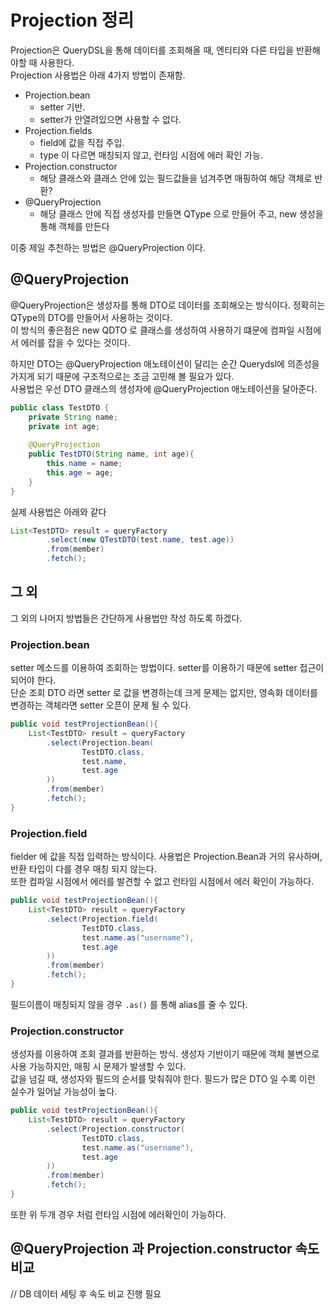 # Projection 정리

Projection은 QueryDSL을 통해 데이터를 조회해올 때, 엔티티와 다른 타입을 반환해야할 때 사용한다.  
Projection 사용법은 아래 4가지 방법이 존재함.

* Projection.bean
    * setter 기반.
    * setter가 안열려있으면 사용할 수 없다.
* Projection.fields
    * field에 값을 직접 주입.
    * type 이 다르면 매칭되지 않고, 런타임 시점에 에러 확인 가능.
* Projection.constructor
    * 해당 클래스와 클래스 안에 있는 필드값들을 넘겨주면 매핑하여 해당 객체로 반환?
* @QueryProjection
    * 해당 클래스 안에 직접 생성자를 만들면 QType 으로 만들어 주고, new 생성을 통해 객체를 만든다

이중 제일 추천하는 방법은 @QueryProjection 이다.  

## @QueryProjection

@QueryProjection은 생성자를 통해 DTO로 데이터를 조회해오는 방식이다. 정확히는 QType의 DTO를 만들어서 사용하는 것이다.  
이 방식의 좋은점은 new QDTO 로 클래스를 생성하여 사용하기 떄문에 컴파일 시점에서 에러를 잡을 수 있다는 것이다.  

하지만 DTO는 @QueryProjection 애노테이션이 달리는 순간 Querydsl에 의존성을 가지게 되기 때문에 구조적으로는 조금 고민해 볼 필요가 있다.  
사용법은 우선 DTO 클래스의 생성자에 @QueryProjection 애노테이션을 달아준다.
```java
public class TestDTO {
    private String name;
    private int age;
    
    @QueryProjection
    public TestDTO(String name, int age){
        this.name = name;
        this.age = age;
    }
}
```
실제 사용법은 아래와 같다
```java
List<TestDTO> result = queryFactory
        .select(new QTestDTO(test.name, test.age))
        .from(member)
        .fetch();
```

## 그 외
그 외의 나머지 방법들은 간단하게 사용법만 작성 하도록 하겠다.

### Projection.bean
setter 메소드를 이용하여 조회하는 방법이다. setter를 이용하기 때문에 setter 접근이 되어야 한다.  
단순 조회 DTO 라면 setter 로 값을 변경하는데 크게 문제는 없지만, 영속화 데이터를 변경하는 객체라면 setter 오픈이 문제 될 수 있다.  
```java
public void testProjectionBean(){
    List<TestDTO> result = queryFactory
        .select(Projection.bean(
                TestDTO.class,
                test.name, 
                test.age
        ))
        .from(member)
        .fetch();
}
```

### Projection.field
fielder 에 값을 직접 입력하는 방식이다. 사용법은 Projection.Bean과 거의 유사하며, 반환 타입이 다를 경우 매칭 되지 않는다.  
또한 컴파일 시점에서 에러를 발견할 수 없고 런타임 시점에서 에러 확인이 가능하다.
```java
public void testProjectionBean(){
    List<TestDTO> result = queryFactory
        .select(Projection.field(
                TestDTO.class,
                test.name.as("username"), 
                test.age
        ))
        .from(member)
        .fetch();
}
```
필드이름이 매칭되지 않을 경우 ```.as()``` 를 통해 alias를 줄 수 있다.

### Projection.constructor
생성자를 이용하여 조회 결과를 반환하는 방식. 생성자 기반이기 때문에 객체 불변으로 사용 가능하지만, 매핑 시 문제가 발생할 수 있다.  
값을 넘길 때, 생성자와 필드의 순서를 맞춰줘야 한다. 필드가 많은 DTO 일 수록 이런 실수가 일어날 가능성이 높다.
```java
public void testProjectionBean(){
    List<TestDTO> result = queryFactory
        .select(Projection.constructor(
                TestDTO.class,
                test.name.as("username"), 
                test.age
        ))
        .from(member)
        .fetch();
}
```
또한 위 두개 경우 처럼 런타임 시점에 에러확인이 가능하다. 

## @QueryProjection 과 Projection.constructor 속도 비교

// DB 데이터 세팅 후 속도 비교 진행 필요
